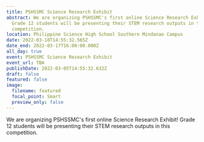 ```yaml
---
title: PSHSSMC Science Research Exhibit
abstract: We are organizing PSHSSMC's first online Science Research Exhibit!
  Grade 12 students will be presenting their STEM research outputs in this
  competition.
location: Philippine Science High School Southern Mindanao Campus
date: 2022-03-18T14:55:32.565Z
date_end: 2022-03-17T16:00:00.000Z
all_day: true
event: PSHSSMC Science Research Exhibit
event_url: TBA
publishDate: 2022-03-05T14:55:32.632Z
draft: false
featured: false
image:
  filename: featured
  focal_point: Smart
  preview_only: false
---
```

We are organizing PSHSSMC's first online Science Research Exhibit! Grade 12 students will be presenting their STEM research outputs in this competition.